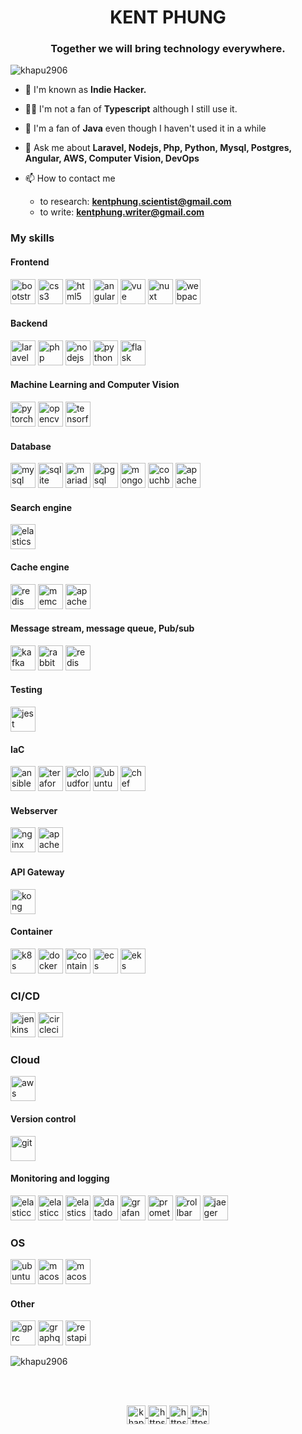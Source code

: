 <h1 align="center">KENT PHUNG</h1>
<h3 align="center">Together we will bring technology everywhere.</h3>

<p align="left"> <img src="https://komarev.com/ghpvc/?username=khapu2906" alt="khapu2906" /> </p>

- 🌱 I'm known as **Indie Hacker.**
- 🙋‍♂️ I'm not a fan of **Typescript** although I still use it.
- 🌟 I'm a fan of **Java** even though I haven't used it in a while
- 💬 Ask me about **Laravel, Nodejs, Php, Python, Mysql, Postgres, Angular, AWS, Computer Vision, DevOps**

- 📫 How to contact me
    - to research: **kentphung.scientist@gmail.com**
    - to write: **kentphung.writer@gmail.com**

### My skills
#### Frontend
<p align="left">
    <img src="https://www.vectorlogo.zone/logos/getbootstrap/getbootstrap-icon.svg" alt="bootstrap" width="40" height="40"/> 
    <img src="https://www.vectorlogo.zone/logos/w3_css/w3_css-icon.svg" alt="css3" width="40" height="40"/> 
    <img src="https://www.vectorlogo.zone/logos/w3_html5/w3_html5-icon.svg" alt="html5" width="40" height="40"/> 
    <img src="https://www.vectorlogo.zone/logos/angular/angular-icon.svg" alt="angular" width="40" height="40"/>
    <img src="https://www.vectorlogo.zone/logos/vuejs/vuejs-icon.svg" alt="vue" width="40" height="40"/>
    <img src="https://www.vectorlogo.zone/logos/nuxtjs/nuxtjs-icon.svg" alt="nuxt" width="40" height="40"/>
    <img src="https://www.vectorlogo.zone/logos/js_webpack/js_webpack-icon.svg" alt="webpack" width="40" height="40"/>
</p>

#### Backend
<p align="left">
    <img src="https://www.vectorlogo.zone/logos/laravel/laravel-icon.svg" alt="laravel" width="40" height="40"/> 
    <img src="https://www.vectorlogo.zone/logos/php/php-icon.svg" alt="php" width="40" height="40"/> 
    <img src="https://www.vectorlogo.zone/logos/nodejs/nodejs-icon.svg" alt="nodejs" width="40" height="40"/> 
    <img src="https://www.vectorlogo.zone/logos/python/python-icon.svg" alt="python" width="40" height="40"/>
    <img src="https://www.vectorlogo.zone/logos/palletsprojects_flask/palletsprojects_flask-icon~v2.svg" alt="flask" width="40" height="40"/>
    
</p>

#### Machine Learning and Computer Vision
<p align="left">
    <img src="https://www.vectorlogo.zone/logos/pytorch/pytorch-icon.svg" alt="pytorch" width="40" height="40"/> 
    <img src="https://www.vectorlogo.zone/logos/opencv/opencv-icon.svg" alt="opencv" width="40" height="40"/> 
    <img src="https://www.vectorlogo.zone/logos/tensorflow/tensorflow-icon.svg" alt="tensorflow" width="40" height="40"/> 
</p>

#### Database
<p align="left">
    <img src="https://www.vectorlogo.zone/logos/mysql/mysql-official.svg" alt="mysql" width="40" height="40"/> 
    <img src="https://www.vectorlogo.zone/logos/sqlite/sqlite-icon.svg" alt="sqlite" width="40" height="40"/> 
    <img src="https://www.vectorlogo.zone/logos/mariadb/mariadb-icon.svg" alt="mariadb" width="40" height="40"/> 
    <img src="https://www.vectorlogo.zone/logos/postgresql/postgresql-icon.svg" alt="pgsql" width="40" height="40"/> 
    <img src="https://www.vectorlogo.zone/logos/mongodb/mongodb-icon.svg" alt="mongoDB" width="40" height="40"/>
    <img src="https://www.vectorlogo.zone/logos/apache_couchdb/apache_couchdb-icon.svg" alt="couchbase" width="40" height="40"/>
    <img src="https://www.vectorlogo.zone/logos/apache_cassandra/apache_cassandra-icon.svg" alt="apache_cassandra" width="40" height="40"/>
</p>

#### Search engine
<p align="left">
    <img src="https://www.vectorlogo.zone/logos/elastic/elastic-icon.svg" alt="elasticsearch" width="40" height="40"/>
</p>

#### Cache engine
<p align="left">
    <img src="https://www.vectorlogo.zone/logos/redis/redis-icon.svg" alt="redis" width="40" height="40"/>
    <img src="https://www.vectorlogo.zone/logos/memcached/memcached-icon.svg" alt="memcached" width="40" height="40"/>
    <img src="https://www.vectorlogo.zone/logos/apache_cassandra/apache_cassandra-icon.svg" alt="apache_cassandra" width="40" height="40"/>
</p>

#### Message stream, message queue, Pub/sub
<p align="left">
    <img src="https://www.vectorlogo.zone/logos/apache_kafka/apache_kafka-icon.svg" alt="kafka" width="40" height="40"/>
    <img src="https://www.vectorlogo.zone/logos/rabbitmq/rabbitmq-icon.svg" alt="rabbitmq" width="40" height="40"/>
    <img src="https://www.vectorlogo.zone/logos/redis/redis-icon.svg" alt="redis" width="40" height="40"/>
</p>

#### Testing

<p align="left">
    <img src="https://www.vectorlogo.zone/logos/jestjsio/jestjsio-icon.svg" alt="jest" width="40" height="40"/> 
</p>

#### IaC
<p align="left">
    <img src="https://www.vectorlogo.zone/logos/ansible/ansible-icon.svg" alt="ansible" width="40" height="40"/> 
    <img src="https://www.vectorlogo.zone/logos/terraformio/terraformio-icon.svg" alt="teraform" width="40" height="40"/>
    <img src="https://www.vectorlogo.zone/logos/amazon_cloudformation/amazon_cloudformation-icon.svg" alt="cloudformation" width="40" height="40"/>
    <img src="https://www.vectorlogo.zone/logos/ubuntu/ubuntu-tile.svg" alt="ubuntu" width="40" height="40"/> 
    <img src="https://www.vectorlogo.zone/logos/chefio/chefio-icon.svg" alt="chef" width="40" height="40"/> 
</p>

#### Webserver
<p align="left">
    <img src="https://www.vectorlogo.zone/logos/nginx/nginx-icon.svg" alt="nginx" width="40" height="40"/>
    <img src="https://www.vectorlogo.zone/logos/apache/apache-icon.svg" alt="apache" width="40" height="40"/>
</p>

#### API Gateway
<p align="left">
    <img src="https://www.vectorlogo.zone/logos/konghq/konghq-icon.svg" alt="kong" width="40" height="40"/>
</p>


#### Container
<p align="left">
    <img src="https://www.vectorlogo.zone/logos/kubernetes/kubernetes-icon.svg" alt="k8s" width="40" height="40"/> 
    <img src="https://www.vectorlogo.zone/logos/docker/docker-icon.svg" alt="docker" width="40" height="40"/> 
    <img src="https://www.vectorlogo.zone/logos/containerdio/containerdio-icon.svg" alt="containerdio" width="40" height="40"/> 
    <img src="https://www.vectorlogo.zone/logos/amazon_ecs/amazon_ecs-icon.svg" alt="ecs" width="40" height="40"/>
    <img src="https://www.vectorlogo.zone/logos/amazon_eks/amazon_eks-icon.svg" alt="eks" width="40" height="40"/>
</p>

### CI/CD
<p align="left">
    <img src="https://www.vectorlogo.zone/logos/jenkins/jenkins-icon.svg" alt="jenkins" width="40" height="40"/>
    <img src="https://www.vectorlogo.zone/logos/circleci/circleci-icon.svg" alt="circleci" width="40" height="40"/>
</p>

### Cloud
<p align="left">
    <img src="https://www.vectorlogo.zone/logos/amazon_aws/amazon_aws-icon.svg" alt="aws" width="40" height="40"/>
</p>

#### Version control
<p align="left">
    <img src="https://www.vectorlogo.zone/logos/git-scm/git-scm-icon.svg" alt="git" width="40" height="40"/> 
</p>

#### Monitoring and logging
<p align="left">
    <img src="https://www.vectorlogo.zone/logos/elasticco_kibana/elasticco_kibana-icon.svg" alt="elasticco_kibana" width="40" height="40"/> 
    <img src="https://www.vectorlogo.zone/logos/elasticco_logstash/elasticco_logstash-icon.svg" alt="elasticco_logstash-icon" width="40" height="40"/> 
    <img src="https://www.vectorlogo.zone/logos/elastic/elastic-icon.svg" alt="elasticsearch" width="40" height="40"/>
    <img src="https://www.vectorlogo.zone/logos/datadoghq/datadoghq-icon.svg" alt="datadog" width="40" height="40"/> 
    <img src="https://www.vectorlogo.zone/logos/grafana/grafana-icon.svg" alt="grafana" width="40" height="40"/> 
    <img src="https://www.vectorlogo.zone/logos/prometheusio/prometheusio-icon.svg" alt="prometheus" width="40" height="40"/> 
    <img src="https://encrypted-tbn0.gstatic.com/images?q=tbn:ANd9GcTK0sgt7nI8B3A7xcRzc6p4xUAURnxL41XMrn_9Ynz4WVWE8ZyW7cSyLd_CNZJTkG_7WJ4&usqp=CAU" alt="rollbar" width="40" height="40"/> 
    <img src="https://www.vectorlogo.zone/logos/jaegertracingio/jaegertracingio-icon.svg" alt="jaeger" width="40" height="40"/> 
</p>

### OS
<p align="left">
    <img src="https://www.vectorlogo.zone/logos/ubuntu/ubuntu-tile.svg" alt="ubuntu" width="40" height="40"/> 
    <img src="https://upload.wikimedia.org/wikipedia/commons/7/71/Finder_icon_macOS_Yosemite.png" alt="macos" width="40" height="40"/>
    <img src="https://upload.wikimedia.org/wikipedia/commons/thumb/0/0a/Unofficial_Windows_logo_variant_-_2002%E2%80%932012_%28Multicolored%29.svg/340px-Unofficial_Windows_logo_variant_-_2002%E2%80%932012_%28Multicolored%29.svg.png" alt="macos" width="40" height="40"/>
</p>

#### Other
<p align="left">
    <img src="https://www.vectorlogo.zone/logos/grpcio/grpcio-icon.svg" alt="gprc" width="40" height="40"/>
    <img src="https://www.vectorlogo.zone/logos/graphql/graphql-icon.svg" alt="graphql" width="40" height="40"/>
    <img src="https://www.javacodegeeks.com/wp-content/uploads/2024/01/rest-api-icon.png" alt="restapi" width="40" height="40"/>
</p>


<p align="left">
    <img src="https://github-readme-stats.vercel.app/api/top-langs?username=khapu2906&show_icons=true&locale=en&layout=compact&count_private=true&langs_count=100" alt="khapu2906" />
</p>
<br>
<br>
<p align="center">
    <a href="https://dev.to/khapu2906" target="blank">
        <img align="center" src="https://cdn.jsdelivr.net/npm/simple-icons@3.0.1/icons/dev-dot-to.svg" alt="khapu2906" height="30" width="30" />
    </a>
    <a href="https://www.facebook.com/vv.aaaaa.vv" target="blank">
        <img align="center" src="https://cdn.jsdelivr.net/npm/simple-icons@3.0.1/icons/facebook.svg" alt="https://www.facebook.com/d.kha.pu" height="30" width="30" />
    </a>
    <a href="https://www.linkedin.com/in/kent-phung-9a5400220/" target="blank">
        <img align="center" src="https://cdn.jsdelivr.net/npm/simple-icons@3.0.1/icons/linkedin.svg" alt="https://www.linkedin.com/in/kent-phung-9a5400220/" height="30" width="30" />
    </a>
    <a href="https://www.npmjs.com/~khapu2906" target="blank">
        <img align="center" src="https://cdn.jsdelivr.net/npm/simple-icons@3.0.1/icons/npm.svg" alt="https://www.npmjs.com/~khapu2906" height="30" width="30" />
    </a>
</p>
